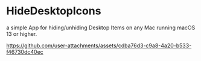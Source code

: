 # HideDesktopIcons
a simple App for hiding/unhiding Desktop Items on any Mac running macOS 13 or higher.

https://github.com/user-attachments/assets/cdba76d3-c9a8-4a20-b533-f46730dc40ec

